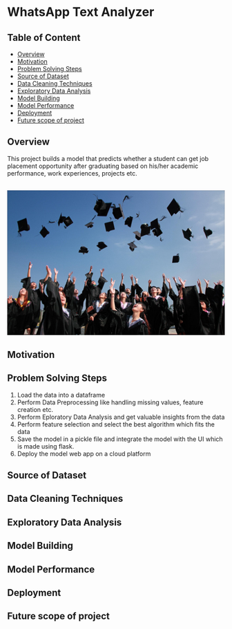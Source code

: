 # WhatsApp Text Analyzer

## Table of Content
* [Overview](#overview)
* [Motivation](#motivation)
* [Problem Solving Steps](#problem-solving-steps)
* [Source of Dataset](#source-of-dataset)
* [Data Cleaning Techniques](#data-cleaning-techniques)
* [Exploratory Data Analysis](#exploratory-data-analysis)
* [Model Building](#model-building)
* [Model Performance](#model-performance)
* [Deployment](#deployment)
* [Future scope of project](#future-scope-of-project)

## Overview

This project builds a model that predicts whether a student can get job placement opportunity after graduating based on his/her academic performance, work experiences, projects etc. 
</br></br>

<div align="center">
  <img src="img/students.jpeg">
</div>

## Motivation

## Problem Solving Steps
1. Load the data into a dataframe
2. Perform Data Preprocessing like handling missing values, feature creation etc.
3. Perform Eploratory Data Analysis and get valuable insights from the data
4. Perform feature selection and select the best algorithm which fits the data
5. Save the model in a pickle file and integrate the model with the UI which is made using flask.
6. Deploy the model web app on a cloud platform

## Source of Dataset

## Data Cleaning Techniques

## Exploratory Data Analysis

## Model Building

## Model Performance

## Deployment

## Future scope of project




